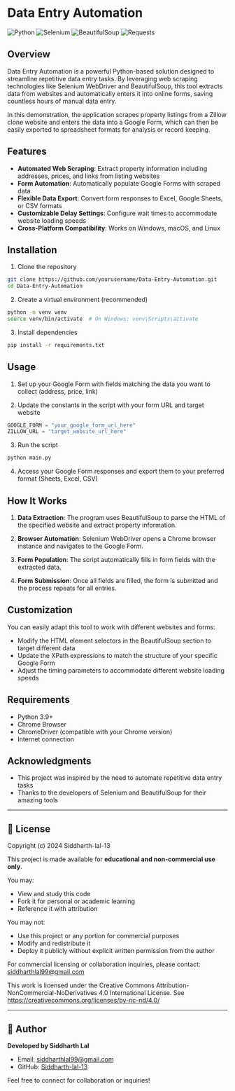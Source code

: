 # Data Entry Automation

![Python](https://img.shields.io/badge/Python-3.9+-blue)
![Selenium](https://img.shields.io/badge/Selenium-4.0+-green)
![BeautifulSoup](https://img.shields.io/badge/BeautifulSoup4-4.9+-orange)
![Requests](https://img.shields.io/badge/Requests-2.25+-red)

## Overview

Data Entry Automation is a powerful Python-based solution designed to streamline repetitive data entry tasks. By leveraging web scraping technologies like Selenium WebDriver and BeautifulSoup, this tool extracts data from websites and automatically enters it into online forms, saving countless hours of manual data entry.

In this demonstration, the application scrapes property listings from a Zillow clone website and enters the data into a Google Form, which can then be easily exported to spreadsheet formats for analysis or record keeping.

## Features

- **Automated Web Scraping**: Extract property information including addresses, prices, and links from listing websites
- **Form Automation**: Automatically populate Google Forms with scraped data
- **Flexible Data Export**: Convert form responses to Excel, Google Sheets, or CSV formats
- **Customizable Delay Settings**: Configure wait times to accommodate website loading speeds
- **Cross-Platform Compatibility**: Works on Windows, macOS, and Linux

## Installation

1. Clone the repository
```bash
git clone https://github.com/yourusername/Data-Entry-Automation.git
cd Data-Entry-Automation
```

2. Create a virtual environment (recommended)
```bash
python -m venv venv
source venv/bin/activate  # On Windows: venv\Scripts\activate
```

3. Install dependencies
```bash
pip install -r requirements.txt
```

## Usage

1. Set up your Google Form with fields matching the data you want to collect (address, price, link)

2. Update the constants in the script with your form URL and target website
```python
GOOGLE_FORM = "your_google_form_url_here"
ZILLOW_URL = "target_website_url_here"
```

3. Run the script
```bash
python main.py
```

4. Access your Google Form responses and export them to your preferred format (Sheets, Excel, CSV)

## How It Works

1. **Data Extraction**: The program uses BeautifulSoup to parse the HTML of the specified website and extract property information.

2. **Browser Automation**: Selenium WebDriver opens a Chrome browser instance and navigates to the Google Form.

3. **Form Population**: The script automatically fills in form fields with the extracted data.

4. **Form Submission**: Once all fields are filled, the form is submitted and the process repeats for all entries.

## Customization

You can easily adapt this tool to work with different websites and forms:
- Modify the HTML element selectors in the BeautifulSoup section to target different data
- Update the XPath expressions to match the structure of your specific Google Form
- Adjust the timing parameters to accommodate different website loading speeds

## Requirements

- Python 3.9+
- Chrome Browser
- ChromeDriver (compatible with your Chrome version)
- Internet connection

## Acknowledgments

- This project was inspired by the need to automate repetitive data entry tasks
- Thanks to the developers of Selenium and BeautifulSoup for their amazing tools

---

## 📄 License

Copyright (c) 2024 Siddharth-lal-13

This project is made available for **educational and non-commercial use only**.

You may:
- View and study this code
- Fork it for personal or academic learning
- Reference it with attribution

You may not:
- Use this project or any portion for commercial purposes
- Modify and redistribute it
- Deploy it publicly without explicit written permission from the author

For commercial licensing or collaboration inquiries, please contact: siddharthlal99@gmail.com

This work is licensed under the Creative Commons Attribution-NonCommercial-NoDerivatives 4.0 International License.
See https://creativecommons.org/licenses/by-nc-nd/4.0/

---

## 👤 Author

**Developed by Siddharth Lal**  
- Email: [siddharthlal99@gmail.com](mailto:siddharthlal99@gmail.com)
- GitHub: [Siddharth-lal-13](https://github.com/Siddharth-lal-13)

Feel free to connect for collaboration or inquiries!


